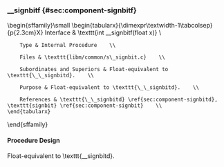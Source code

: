 ### \_\_signbitf {#sec:component-signbitf}

\begin{sffamily}\small
	\begin{tabularx}{\dimexpr\textwidth-1\tabcolsep}{p{2.3cm}X}
		Interface       & \texttt{int \_\_signbitf(float x)} \\ 
		
		Type & Internal Procedure    \\ 
		
		Files & \texttt{libm/common/s\_signbit.c}    \\ 
		
		Subordinates and Superiors & Float-equivalent to \texttt{\_\_signbitd}.    \\ 
		
		Purpose & Float-equivalent to \texttt{\_\_signbitd}.    \\ 
		
		References & \texttt{\_\_signbitd} \ref{sec:component-signbitd}, \texttt{signbit} \ref{sec:component-signbit}    \\ 
	\end{tabularx}
\end{sffamily}

#### Procedure Design

Float-equivalent to \texttt{\_\_signbitd}.
